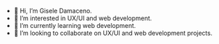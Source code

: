 - 👋 Hi, I’m Gisele Damaceno.
- 👀 I’m interested in UX/UI and web development.
- 🌱 I’m currently learning web development.
- 💞️ I’m looking to collaborate on UX/UI and web development projects.

<!---
DamacenoGisele/DamacenoGisele is a ✨ special ✨ repository because its `README.md` (this file) appears on your GitHub profile.
You can click the Preview link to take a look at your changes.
--->
